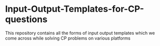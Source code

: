 # Input-Output-Templates-for-CP-questions
This repository contains all the forms of input output templates which we come across while solving CP problems on various platforms
